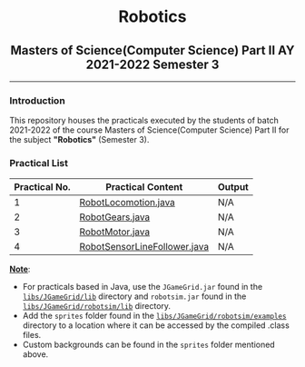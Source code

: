 # <center>Robotics</center>

## <center>Masters of Science(Computer Science) Part II AY 2021-2022 Semester 3</center>

---

### Introduction

This repository houses the practicals executed by the students of batch 2021-2022 of the course Masters of Science(Computer Science) Part II for the subject **"Robotics"** (Semester 3).

### Practical List

| Practical No.  | Practical Content  | Output   |
|-------------- | -------------- | -------------- |
| 1    | [RobotLocomotion.java](./src/RobotLocomotion.java)     | N/A     |
| 2    | [RobotGears.java](./src/RobotGears.java)     | N/A     |
| 3    | [RobotMotor.java](./src/RobotMotor.java)     | N/A     |
| 4    | [RobotSensorLineFollower.java](./src/RobotSensorLineFollower.java)     | N/A     |


**<u>Note</u>**:
+ For practicals based in Java, use the `JGameGrid.jar` found in the [`libs/JGameGrid/lib`](./libs/JGameGrid/lib/) directory and `robotsim.jar` found in the [`libs/JGameGrid/robotsim/lib`](./libs/JGameGrid/robotsim/) directory.
+ Add the `sprites` folder found in the [`libs/JGameGrid/robotsim/examples`](./libs/JGameGrid/robotsim/examples/) directory to a location where it can be accessed by the compiled .class files.
+ Custom backgrounds can be found in the `sprites` folder mentioned above.
